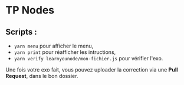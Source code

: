 # TP Nodes

## Scripts : 
- `yarn menu` pour afficher le menu, 
- `yarn print` pour réafficher les intructions, 
- `yarn verify learnyounode/mon-fichier.js` pour vérifier l'exo.

Une fois votre exo fait, vous pouvez uploader la correction via une **Pull Request**,
 dans le bon dossier.